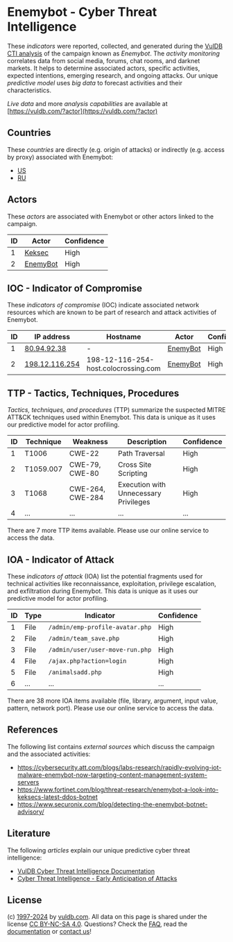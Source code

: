 # Enemybot - Cyber Threat Intelligence

These _indicators_ were reported, collected, and generated during the [VulDB CTI analysis](https://vuldb.com/?kb.cti) of the campaign known as _Enemybot_. The _activity monitoring_ correlates data from social media, forums, chat rooms, and darknet markets. It helps to determine associated actors, specific activities, expected intentions, emerging research, and ongoing attacks. Our unique _predictive model_ uses _big data_ to forecast activities and their characteristics.

_Live data_ and more _analysis capabilities_ are available at [https://vuldb.com/?actor](https://vuldb.com/?actor)

## Countries

These _countries_ are directly (e.g. origin of attacks) or indirectly (e.g. access by proxy) associated with Enemybot:

* [US](https://vuldb.com/?country.us)
* [RU](https://vuldb.com/?country.ru)

## Actors

These _actors_ are associated with Enemybot or other actors linked to the campaign.

ID | Actor | Confidence
-- | ----- | ----------
1 | [Keksec](https://vuldb.com/?actor.keksec) | High
2 | [EnemyBot](https://vuldb.com/?actor.enemybot) | High

## IOC - Indicator of Compromise

These _indicators of compromise_ (IOC) indicate associated network resources which are known to be part of research and attack activities of Enemybot.

ID | IP address | Hostname | Actor | Confidence
-- | ---------- | -------- | ----- | ----------
1 | [80.94.92.38](https://vuldb.com/?ip.80.94.92.38) | - | [EnemyBot](https://vuldb.com/?actor.enemybot) | High
2 | [198.12.116.254](https://vuldb.com/?ip.198.12.116.254) | 198-12-116-254-host.colocrossing.com | [EnemyBot](https://vuldb.com/?actor.enemybot) | High

## TTP - Tactics, Techniques, Procedures

_Tactics, techniques, and procedures_ (TTP) summarize the suspected MITRE ATT&CK techniques used within Enemybot. This data is unique as it uses our predictive model for actor profiling.

ID | Technique | Weakness | Description | Confidence
-- | --------- | -------- | ----------- | ----------
1 | T1006 | CWE-22 | Path Traversal | High
2 | T1059.007 | CWE-79, CWE-80 | Cross Site Scripting | High
3 | T1068 | CWE-264, CWE-284 | Execution with Unnecessary Privileges | High
4 | ... | ... | ... | ...

There are 7 more TTP items available. Please use our online service to access the data.

## IOA - Indicator of Attack

These _indicators of attack_ (IOA) list the potential fragments used for technical activities like reconnaissance, exploitation, privilege escalation, and exfiltration during Enemybot. This data is unique as it uses our predictive model for actor profiling.

ID | Type | Indicator | Confidence
-- | ---- | --------- | ----------
1 | File | `/admin/emp-profile-avatar.php` | High
2 | File | `/admin/team_save.php` | High
3 | File | `/admin/user/user-move-run.php` | High
4 | File | `/ajax.php?action=login` | High
5 | File | `/animalsadd.php` | High
6 | ... | ... | ...

There are 38 more IOA items available (file, library, argument, input value, pattern, network port). Please use our online service to access the data.

## References

The following list contains _external sources_ which discuss the campaign and the associated activities:

* https://cybersecurity.att.com/blogs/labs-research/rapidly-evolving-iot-malware-enemybot-now-targeting-content-management-system-servers
* https://www.fortinet.com/blog/threat-research/enemybot-a-look-into-keksecs-latest-ddos-botnet
* https://www.securonix.com/blog/detecting-the-enemybot-botnet-advisory/

## Literature

The following _articles_ explain our unique predictive cyber threat intelligence:

* [VulDB Cyber Threat Intelligence Documentation](https://vuldb.com/?kb.cti)
* [Cyber Threat Intelligence - Early Anticipation of Attacks](https://www.scip.ch/en/?labs.20201022)

## License

(c) [1997-2024](https://vuldb.com/?kb.changelog) by [vuldb.com](https://vuldb.com/?kb.about). All data on this page is shared under the license [CC BY-NC-SA 4.0](https://creativecommons.org/licenses/by-nc-sa/4.0/). Questions? Check the [FAQ](https://vuldb.com/?kb.faq), read the [documentation](https://vuldb.com/?kb) or [contact us](https://vuldb.com/?contact)!
